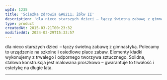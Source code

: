 ```yaml
---
wpId: 1235
title: 'Ścieżka zdrowia &#8211; Żółw II'
description: 'dla nieco starszych dzieci – łączy świetną zabawę z gimnastyką. Polecamy to urządzenie na szkolne i osiedlowe place zabaw. Elementy kładki wykonujemy z trwałego i odpornego tworzywa sztucznego. Solidna, stalowa konstrukcja jest malowana proszkowo – gwarantuje to trwałość i estetykę na długie lata.'
type: product
createdAt: 2015-03-21T00:23:32
modifiedAt: 2024-02-29T15:33:57
---
```



dla nieco starszych dzieci – łączy świetną zabawę z gimnastyką. Polecamy to urządzenie na szkolne i osiedlowe place zabaw. Elementy kładki wykonujemy z trwałego i odpornego tworzywa sztucznego. Solidna, stalowa konstrukcja jest malowana proszkowo – gwarantuje to trwałość i estetykę na długie lata.

* * *